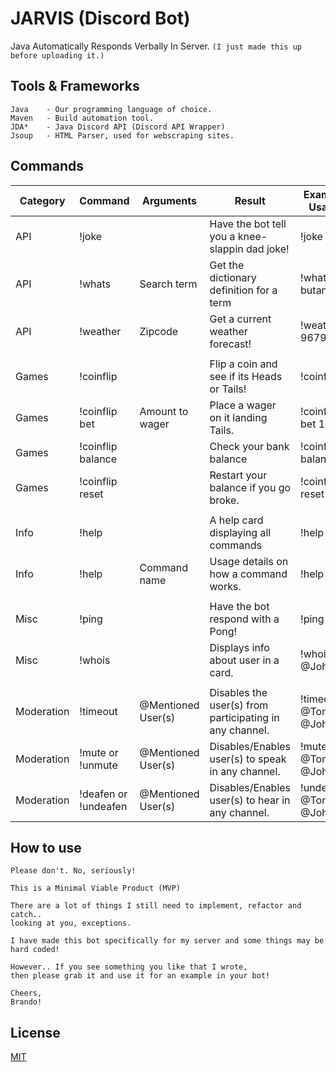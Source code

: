 # JARVIS (Discord Bot)

Java Automatically Responds Verbally In Server.
`` (I just made this up before uploading it.)
``

## Tools & Frameworks

```
Java    - Our programming language of choice.
Maven   - Build automation tool.
JDA*    - Java Discord API (Discord API Wrapper)
Jsoup   - HTML Parser, used for webscraping sites.
```

## Commands

| Category   | Command              | Arguments          | Result                                                  | Example Usage        |
|------------|----------------------|--------------------|---------------------------------------------------------|----------------------|
| API        | !joke                |                    | Have the bot tell you a knee-slappin dad joke!          | !joke                |
| API        | !whats               | Search term        | Get the dictionary definition for a term                | !whats butane        |
| API        | !weather             | Zipcode            | Get a current weather forecast!                         | !weather 96793       |
|            |                      |                    |                                                         |                      |
| Games      | !coinflip            |                    | Flip a coin and see if its Heads or Tails!              | !coinflip            |
| Games      | !coinflip bet        | Amount to wager    | Place a wager on it landing Tails.                      | !coinflip bet 1000   |
| Games      | !coinflip balance    |                    | Check your bank balance                                 | !coinflip balance    |
| Games      | !coinflip reset      |                    | Restart your balance if you go broke.                   | !coinflip reset      |
|            |                      |                    |                                                         |                      |
| Info       | !help                |                    | A help card displaying all commands                     | !help                |
| Info       | !help                | Command name       | Usage details on how a command works.                   | !help ping           |
|            |                      |                    |                                                         |                      |
| Misc       | !ping                |                    | Have the bot respond with a Pong!                       | !ping                |
| Misc       | !whois               |                    | Displays info about user in a card.                     | !whois @John         |
|            |                      |                    |                                                         |                      |
| Moderation | !timeout             | @Mentioned User(s) | Disables the user(s) from participating in any channel. | !timeout @Tom @John  |
| Moderation | !mute or !unmute     | @Mentioned User(s) | Disables/Enables user(s) to speak in any channel.       | !mute @Tom @John     |
| Moderation | !deafen or !undeafen | @Mentioned User(s) | Disables/Enables user(s) to hear in any channel.        | !undeafen @Tom @John |


## How to use
```
Please don't. No, seriously! 

This is a Minimal Viable Product (MVP)

There are a lot of things I still need to implement, refactor and catch.. 
looking at you, exceptions.

I have made this bot specifically for my server and some things may be hard coded!

However.. If you see something you like that I wrote,
then please grab it and use it for an example in your bot! 

Cheers,
Brando!
```

## License
[MIT](https://choosealicense.com/licenses/mit/)